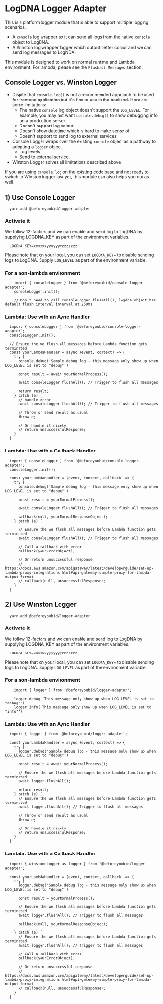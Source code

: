 # LogDNA Logger Adapter

This is a platform logger module that is able to support multiple logging scenarios.

- A `console` log wrapper so it can send all logs from the native `console` object to LogDNA.
- A Winston log wrapper logger which output better colour and we can send log messages to LogNDA.

This module is designed to work on normal runtime and Lambda environment. For lambda, please see the `Flushall Messages`
section.

## Console Logger vs. Winston Logger

- Dispite that `console.log()` is not a recommended approach to be used for frontend application but it's fine to use in
  the backend. Here are some limitations:
  - The native `console` log object doesn't support the `LOG_LEVEL`. For example, you may not want `console.debug()` to
    show debugging info on a production server.
  - Doesn't support log colour
  - Doesn't show datetime which is hard to make sense of
  - Doesn't support to send log to external services
- Console Logger wraps over the existing `console` object as a pathway to adopting a `logger` object.
  - Log levels
  - Send to external service
- Winston Logger solves all limitations described above

If you are using `console.log` on the existing code base and not ready to switch to Winston logger just yet, this module
can also helps you out as well.

## 1) Use Console Logger

```
  yarn add @beforeyoubid/logger-adapter
```

### Activate it

We follow 12-factors and we can enable and send log to LogDNA by supplying LOGDNA_KEY as part of the environment
variables.

```
  LOGDNA_KEY=xxxxxxyyyyyyyzzzzzzz
```

Please note that on your local, you can set `LOGDNA_KEY=` to disable sending logs to LogDNA. Supply `LOG_LEVEL` as part
of the environment variable.

### For a non-lambda environment

```
    import { consoleLogger } from '@beforeyoubid/console-logger-adapter';
    consoleLogger.init();

    // Don't need to call consoleLogger.flushAll(), logdna object has default flush interval interval at 250ms
```

### Lambda: Use with an Aync Handler

```
  import { consoleLogger } from '@beforeyoubid/console-logger-adapter';
  consoleLogger.init();

  // Ensure the we flush all messages before Lambda function gets terminated
  const yourLambdaHandler = async (event, context) => {
    try {
      console.debug('Sample debug log - this message only show up when LOG_LEVEL is set to "debug"')

      const result = await yourNormalProcess();

      await consoleLogger.flushAll(); // Trigger to flush all messages

      return result;
    } catch (e) {
      // handle error
      await consoleLogger.flushAll(); // Trigger to flush all messages

      // Throw or send result as usual
      throw e;

      // Or handle it nicely
      // return unsuccessfulResponse;
    }
  }

```

### Lambda: Use with a Callback Handler

```
  import { consoleLogger } from '@beforeyoubid/console-logger-adapter';
  consoleLogger.init();

  const yourLambdaHandler = (event, context, callback) => {
    try {
      console.debug('Sample debug log - this message only show up when LOG_LEVEL is set to "debug"')

      const result = yourNormalProcess();

      await consoleLogger.flushAll(); // Trigger to flush all messages

      callback(null, yourNormalResponseObject);
    } catch (e) {

      // Ensure the we flush all messages before Lambda function gets terminated
      await consoleLogger.flushAll(); // Trigger to flush all messages

      // Call a callback with error
      callback(yourErrorObject);

      // Or return unsuccessful response
      // https://docs.aws.amazon.com/apigateway/latest/developerguide/set-up-lambda-proxy-integrations.html#api-gateway-simple-proxy-for-lambda-output-format
      // callback(null, unsuccessfulResponse);
    }
  }

```

## 2) Use Winston Logger

```
  yarn add @beforeyoubid/logger-adapter
```

### Activate it

We follow 12-factors and we can enable and send log to LogDNA by supplying LOGDNA_KEY as part of the environment
variables.

```
  LOGDNA_KEY=xxxxxxyyyyyyyzzzzzzz
```

Please note that on your local, you can set `LOGDNA_KEY=` to disable sending logs to LogDNA. Supply `LOG_LEVEL` as part
of the environment variable.

### For a non-lambda environment

```
    import { logger } from '@beforeyoubid/logger-adapter';

    logger.debug('This message only show up when LOG_LEVEL is set to "debug"')
    logger.info('This message only show up when LOG_LEVEL is set to "info"')
```

### Lambda: Use with an Aync Handler

```
  import { logger } from '@beforeyoubid/logger-adapter';

  const yourLambdaHandler = async (event, context) => {
    try {
      logger.debug('Sample debug log - this message only show up when LOG_LEVEL is set to "debug"')

      const result = await yourNormalProcess();

      // Ensure the we flush all messages before Lambda function gets terminated
      await logger.flushAll();

      return result;
    } catch (e) {
      // Ensure the we flush all messages before Lambda function gets terminated
      await logger.flushAll(); // Trigger to flush all messages

      // Throw or send result as usual
      throw e;

      // Or handle it nicely
      // return unsuccessfulResponse;
    }
  }

```

### Lambda: Use with a Callback Handler

```
  import { winstoneLogger as logger } from '@beforeyoubid/logger-adapter';

  const yourLambdaHandler = (event, context, callback) => {
    try {
      logger.debug('Sample debug log - this message only show up when LOG_LEVEL is set to "debug"')

      const result = yourNormalProcess();

      // Ensure the we flush all messages before Lambda function gets terminated
      await logger.flushAll(); // Trigger to flush all messages

      callback(null, yourNormalResponseObject);

    } catch (e) {
      // Ensure the we flush all messages before Lambda function gets terminated
      await logger.flushAll(); // Trigger to flush all messages

      // Call a callback with error
      callback(yourErrorObject);

      // Or return unsuccessful response
      // https://docs.aws.amazon.com/apigateway/latest/developerguide/set-up-lambda-proxy-integrations.html#api-gateway-simple-proxy-for-lambda-output-format
      // callback(null, unsuccessfulResponse);
    }
  }

```
